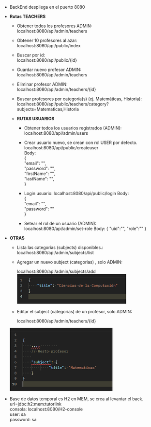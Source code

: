 
- BackEnd despliega en el puerto 8080  
 
- **Rutas TEACHERS** 
  - Obtener todos los profesores ADMIN:   
  localhost:8080/api/admin/teachers  
   
  - Obtener 10 profesores al azar:  
  localhost:8080/api/public/index  
   
  - Buscar por id:  
  localhost:8080/api/public/{id}  
   
  - Guardar nuevo profesor ADMIN:  
  localhost:8080/api/admin/teachers  
   
  - Eliminar profesor ADMIN:  
  localhost:8080/api/admin/teachers/{id}  
   
  - Buscar profesores por categoría(s) (ej. Matemáticas, Historia):    
    localhost:8080/api/public/teachers/category?subjects=Matematicas,Historia  
   
     
  - **RUTAS USUARIOS**  
 
    - Obtener todos los usuarios registrados (ADMIN):  
    localhost:8080/api/admin/users  
   
    - Crear usuario nuevo, se crean con rol USER por defecto.
      localhost:8080/api/public/createuser  
      Body:  
       {  
       "email": "",  
       "password": "",  
       "firstName": "",  
       "lastName": "",  
       }
     
    - Login usuario:
    localhost:8080/api/public/login
      Body:  
      {  
      "email": "",  
      "password": ""  
      }  
    - Setear el rol de un usuario (ADMIN):
      localhost:8080/api/admin/set-role
      Body:
        { 
        "uid":"",
        "role":""
        }
      
- **OTRAS**
  - Lista las categorías (subjects) disponibles.:
    localhost:8080/api/admin/subjects/list  
  
 
  - Agregar un nuevo subject (categorias) , solo ADMIN:  
   
    localhost:8080/api/admin/subjects/add
 ![img_1.png](img_1.png) 
   
  - Editar el subject (categorias) de un profesor, solo ADMIN:  
  
    localhost:8080/api/admin/teachers/{id}  

   ![img.png](img.png) 

- Base de datos temporal es H2 en MEM, se crea al levantar el back.
  url=jdbc:h2:mem:tutorlink  
  consola: localhost:8080/H2-console  
      user: sa  
      password: sa